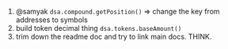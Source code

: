 1) @samyak `dsa.compound.getPosition()` => change the key from addresses to symbols
2) build token decimal thing `dsa.tokens.baseAmount()`
3) trim down the readme doc and try to link main docs. THINK.
